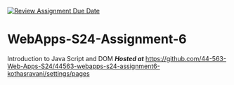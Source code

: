 [![Review Assignment Due Date](https://classroom.github.com/assets/deadline-readme-button-24ddc0f5d75046c5622901739e7c5dd533143b0c8e959d652212380cedb1ea36.svg)](https://classroom.github.com/a/1Z6dGCon)
# WebApps-S24-Assignment-6
Introduction to Java Script and DOM
***Hosted at***
<https://github.com/44-563-Web-Apps-S24/44563-webapps-s24-assignment6-kothasravani/settings/pages>
